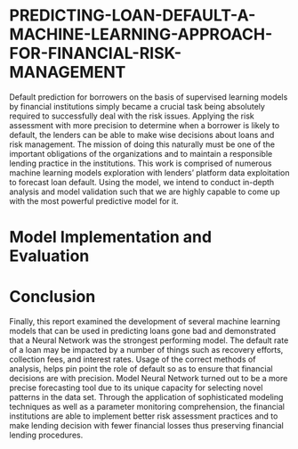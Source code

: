 # PREDICTING-LOAN-DEFAULT-A-MACHINE-LEARNING-APPROACH-FOR-FINANCIAL-RISK-MANAGEMENT
Default prediction for borrowers on the basis of supervised learning models by financial institutions simply became a crucial task being absolutely required to successfully deal with the risk issues.
Applying the risk assessment with more precision to determine when a borrower is likely to default, the lenders can be able to make wise decisions about loans and risk management. The mission of doing this naturally must be one of the important obligations of the organizations and to maintain a responsible lending practice in the institutions. This work is comprised of numerous machine learning models exploration with lenders’ platform data exploitation to forecast loan default. Using the model, we intend to conduct in-depth analysis and model validation such that we are highly capable to come up with the most powerful predictive model for it.

# Model Implementation and Evaluation 


# Conclusion

Finally, this report examined the development of several machine learning models that can be used in predicting loans gone bad and demonstrated that a Neural Network was the strongest performing model. The default rate of a loan may be impacted by a number of things such as recovery efforts, collection fees, and interest rates. Usage of the correct methods of analysis, helps pin point the role of default so as to ensure that financial decisions are with precision. Model Neural Network turned out to be a more precise forecasting tool due to its unique capacity for selecting novel patterns in the data set. Through the application of sophisticated modeling techniques as well as a parameter monitoring comprehension, the financial institutions are able to implement better risk assessment practices and to make lending decision with fewer financial losses thus preserving financial lending procedures.
